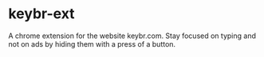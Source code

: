 # keybr-ext

A chrome extension for the website keybr.com. Stay focused on typing and not on ads by hiding them with a press of a button.
